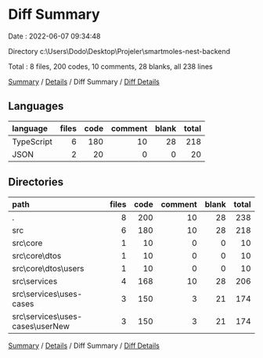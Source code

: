 # Diff Summary

Date : 2022-06-07 09:34:48

Directory c:\\Users\\Dodo\\Desktop\\Projeler\\smartmoles-nest-backend

Total : 8 files,  200 codes, 10 comments, 28 blanks, all 238 lines

[Summary](results.md) / [Details](details.md) / Diff Summary / [Diff Details](diff-details.md)

## Languages
| language | files | code | comment | blank | total |
| :--- | ---: | ---: | ---: | ---: | ---: |
| TypeScript | 6 | 180 | 10 | 28 | 218 |
| JSON | 2 | 20 | 0 | 0 | 20 |

## Directories
| path | files | code | comment | blank | total |
| :--- | ---: | ---: | ---: | ---: | ---: |
| . | 8 | 200 | 10 | 28 | 238 |
| src | 6 | 180 | 10 | 28 | 218 |
| src\\core | 1 | 10 | 0 | 0 | 10 |
| src\\core\\dtos | 1 | 10 | 0 | 0 | 10 |
| src\\core\\dtos\\users | 1 | 10 | 0 | 0 | 10 |
| src\\services | 4 | 168 | 10 | 28 | 206 |
| src\\services\\uses-cases | 3 | 150 | 3 | 21 | 174 |
| src\\services\\uses-cases\\userNew | 3 | 150 | 3 | 21 | 174 |

[Summary](results.md) / [Details](details.md) / Diff Summary / [Diff Details](diff-details.md)